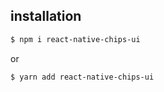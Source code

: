 ## installation


```sh
$ npm i react-native-chips-ui
```
or
```sh
$ yarn add react-native-chips-ui
```